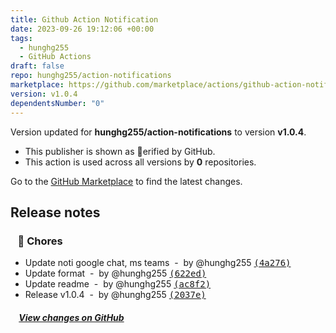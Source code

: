 ```yaml
---
title: Github Action Notification
date: 2023-09-26 19:12:06 +00:00
tags:
  - hunghg255
  - GitHub Actions
draft: false
repo: hunghg255/action-notifications
marketplace: https://github.com/marketplace/actions/github-action-notification
version: v1.0.4
dependentsNumber: "0"
---
```



Version updated for **hunghg255/action-notifications** to version **v1.0.4**.
- This publisher is shown as erified by GitHub.
- This action is used across all versions by **0** repositories.

Go to the [GitHub Marketplace](https://github.com/marketplace/actions/github-action-notification) to find the latest changes.

## Release notes

### &nbsp;&nbsp;&nbsp;🏡 Chores

- Update noti google chat, ms teams &nbsp;-&nbsp; by @hunghg255 [<samp>(4a276)</samp>](https://github.com/hunghg255/action-notifications/commit/4a2767a)
- Update format &nbsp;-&nbsp; by @hunghg255 [<samp>(622ed)</samp>](https://github.com/hunghg255/action-notifications/commit/622ed6e)
- Update readme &nbsp;-&nbsp; by @hunghg255 [<samp>(ac8f2)</samp>](https://github.com/hunghg255/action-notifications/commit/ac8f202)
- Release v1.0.4 &nbsp;-&nbsp; by @hunghg255 [<samp>(2037e)</samp>](https://github.com/hunghg255/action-notifications/commit/2037e8d)

##### &nbsp;&nbsp;&nbsp;&nbsp;[View changes on GitHub](https://github.com/hunghg255/action-notifications/compare/v1.0.3...v1.0.4)
